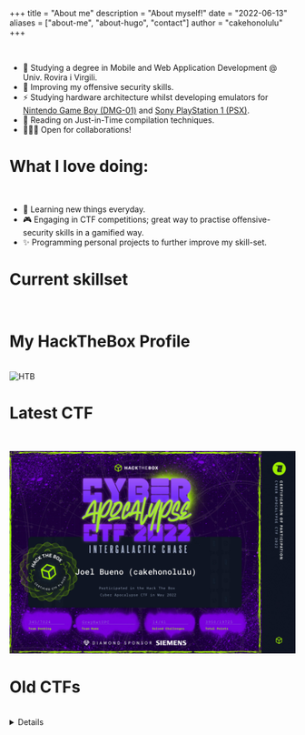 +++
title = "About me"
description = "About myself!"
date = "2022-06-13"
aliases = ["about-me", "about-hugo", "contact"]
author = "cakehonolulu"
+++

<br>

- 🚧 Studying a degree in Mobile and Web Application Development @ Univ. Rovira i Virgili.
- 🚩 Improving my offensive security skills.
- ⚡ Studying hardware architecture whilst developing emulators for <a href="https://github.com/cakehonolulu/GameGirl">Nintendo Game Boy (DMG-01)</a> and <a href="https://github.com/cakehonolulu/SimpleStation">Sony PlayStation 1 (PSX)</a>.
- 🔭 Reading on Just-in-Time compilation techniques.
- 🧑🏽‍💻 Open for collaborations!

# What I love doing:
<br>

- 📖 Learning new things everyday.
- 🎮 Engaging in CTF competitions; great way to practise offensive-security skills in a gamified way.
- ✨ Programming personal projects to further improve my skill-set.

# Current skillset
<br>
<div class="abilities"> 
<i class="devicon-c-plain" style="font-size: 35px"></i>
<i class="devicon-rust-plain" style="font-size: 35px"></i>
<i class="devicon-python-plain" style="font-size: 35px"></i>
<i class="devicon-git-plain" style="font-size: 35px"></i>
<i class="devicon-markdown-original" style="font-size: 35px"></i>
<i class="devicon-bash-plain" style="font-size: 35px"></i>
<i class="devicon-linux-plain" style="font-size: 35px"></i>
<i class="devicon-html5-plain" style="font-size: 35px"></i>
<i class="devicon-css3-plain" style="font-size: 35px"></i>
<i class="devicon-javascript-plain" style="font-size: 35px"></i>
<i class="devicon-mysql-plain" style="font-size: 35px"></i>
</div>


# My HackTheBox Profile
<br>
<img alt="HTB" src="https://www.hackthebox.com/badge/image/1009760" />

# Latest CTF

<br>

![CTF-Cyber-Apocalypse-2022](https://raw.githubusercontent.com/cakehonolulu/cakehonolulu/main/resources/images/CTF-Cyber-Apocalypse-2022-cakehonolulu.jpg)

<summary><h1>Old CTFs</h1></summary>

<br>

<details>

<a href="https://cakehonolulu.github.io/writeups/hackupc/2022/thegame.html"><h1>HackUPC's 2022 The Game CTF</h1></a>
<br>
<img alt="HTB" src="https://raw.githubusercontent.com/cakehonolulu/cakehonolulu/main/resources/images/thegame.png" />

<a href="https://cakehonolulu.github.io/writeups/hackupc/2022/aoc.html"><h1>2022 Advent of HackUPC CTF (Prelude for The Game)</h1></a>
<br>
  <img alt="HTB" src="https://raw.githubusercontent.com/cakehonolulu/cakehonolulu/main/resources/images/advent.png" />
 
</details>

